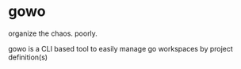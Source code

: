 # gowo
organize the chaos. poorly. 

gowo is a CLI based tool to easily manage go workspaces by project definition(s)